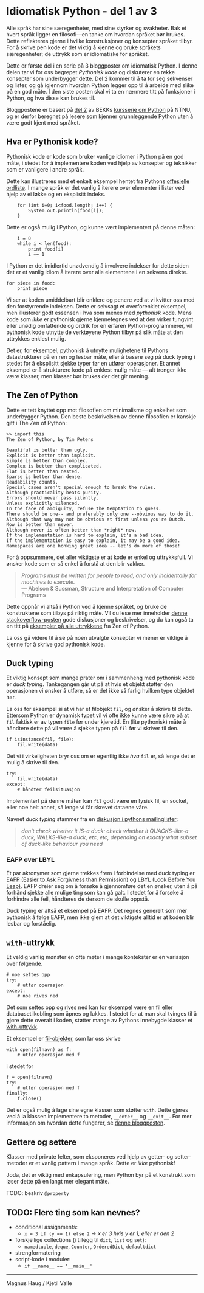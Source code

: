 # Idiomatisk Python - del 1 av 3

Alle språk har sine særegenheter, med sine styrker og svakheter. 
Bak et hvert språk ligger en filosofi—en tanke om hvordan språket bør brukes.
Dette reflekteres gjerne i hvilke konstruksjoner og konsepter språket tilbyr.
For å skrive pen kode er det viktig å kjenne og bruke språkets særegenheter; de uttrykk som er idiomatiske for språket.

Dette er første del i en serie på 3 bloggposter om idiomatisk Python.
I denne delen tar vi for oss begrepet *Pythonisk kode* og diskuterer en rekke konsepter som underbygger dette.
Del 2 kommer til å ta for seg sekvenser og lister, og gå igjennom hvordan Python legger opp til å arbeide med slike på en god måte.
I den siste posten skal vi ta en nærmere titt på funksjoner i Python, og hva disse kan brukes til.

Bloggpostene er basert på [del 2](http://magnhaug.github.com/BEKK-Python-Kurs/slides/del2.html#1) av BEKKs [kursserie om Python](https://github.com/bekkopen/BEKK-Python-Kurs) på NTNU, og er derfor beregnet på lesere som kjenner grunnleggende Python uten å være godt kjent med språket.

## Hva er Pythonisk kode?

Pythonisk kode er kode som bruker vanlige idiomer i Python på en god måte, i stedet for å implementere koden ved hjelp av konsepter og teknikker som er vanligere i andre språk.

Dette kan illustreres med et enkelt eksempel hentet fra Pythons [offesielle ordliste](http://docs.python.org/glossary.html#term-pythonic).
I mange språk er det vanlig å iterere over elementer i lister ved hjelp av ei løkke og en eksplisitt indeks.

        for (int i=0; i<food.length; i++) {
            System.out.println(food[i]);
        }

Dette er også mulig i Python, og kunne vært implementert på denne måten:

        i = 0
        while i < len(food):
            print food[i]
            i += 1

I Python er det imidlertid unødvendig å involvere indekser for dette siden det er et vanlig idiom å iterere over alle elementene i en sekvens direkte.
 
    for piece in food:
        print piece

Vi ser at koden umiddelbart blir enklere og penere ved at vi kvitter oss med den forstyrrende indeksen.
Dette er selvsagt et overforenklet eksempel, men illusterer godt essensen i hva som menes med *pythonisk* kode.
Mens kode som *ikke* er pythonisk gjerne kjennetegnes ved at den virker tungvint eller unødig omfattende og ordrik for en erfaren Python-programmerer, vil pythonisk kode utnytte de verktøyene Python tilbyr på slik måte at den uttrykkes enklest mulig.

Det er, for eksempel, pythonisk å utnytte mulighetene til Pythons datastrukturer på en ren og lesbar måte, eller å basere seg på duck typing i stedet for å eksplisitt sjekke typer før en utfører operasjoner.
Et annet eksempel er å strukturere kode på enklest mulig måte — alt trenger ikke være klasser, men klasser bør brukes der det gir mening.

## The Zen of Python

Dette er tett knyttet opp mot filosofien om minimalisme og enkelhet som underbygger Python.
Den beste beskrivelsen av denne filosofien er kanskje gitt i The Zen of Python:

    >> import this
    The Zen of Python, by Tim Peters

    Beautiful is better than ugly.
    Explicit is better than implicit.
    Simple is better than complex.
    Complex is better than complicated.
    Flat is better than nested.
    Sparse is better than dense.
    Readability counts.
    Special cases aren't special enough to break the rules.
    Although practicality beats purity.
    Errors should never pass silently.
    Unless explicitly silenced.
    In the face of ambiguity, refuse the temptation to guess.
    There should be one-- and preferably only one --obvious way to do it.
    Although that way may not be obvious at first unless you're Dutch.
    Now is better than never.
    Although never is often better than *right* now.
    If the implementation is hard to explain, it's a bad idea.
    If the implementation is easy to explain, it may be a good idea.
    Namespaces are one honking great idea -- let's do more of those!

For å oppsummere, det aller viktigste er at kode er enkel og uttrykksfull.
Vi ønsker kode som er så enkel å forstå at den blir vakker.

> *Programs must be written for people to read, and only incidentally for machines to execute.*  
> — Abelson & Sussman, Structure and Interpretation of Computer Programs

Dette oppnår vi altså i Python ved å kjenne språket, og bruke de konstruktene som tilbys på riktig måte.
Vil du lese mer inneholder [denne stackoverflow-posten](http://stackoverflow.com/questions/228181/the-zen-of-python) gode diskusjoner og beskrivelser, og du kan også ta en titt på [eksempler på alle uttrykkene](http://artifex.org/~hblanks/talks/2011/pep20_by_example.html) fra Zen of Python.

La oss gå videre til å se på noen utvalgte konsepter vi mener er viktige å kjenne for å skrive god pythonisk kode.

## Duck typing

Et viktig konsept som mange prater om i sammenheng med pythonisk kode er *duck typing*.
Tankegangen går ut på at hvis et objekt støtter den operasjonen vi ønsker å utføre, så er det ikke så farlig hvilken type objektet har.

La oss for eksempel si at vi har et filobjekt `fil`, og ønsker å skrive til dette.
Ettersom Python er dynamisk typet vil vi ofte ikke kunne være sikre på at `fil` faktisk er av typen `file` før under kjøretid.
En (lite pythonisk) måte å håndtere dette på vil være å sjekke typen på `fil` før vi skriver til den.

    if isinstance(fil, file):
        fil.write(data)

Det vi i virkeligheten bryr oss om er egentlig ikke *hva* `fil` er, så lenge det er mulig å skrive til den.

    try:
        fil.write(data)
    except:
        # håndter feilsituasjon

Implementert på denne måten kan `fil` godt være en fysisk fil, en socket, eller noe helt annet, så lenge vi får skrevet dataene våre.

Navnet *duck typing* stammer fra en [diskusjon i pythons mailinglister](http://groups.google.com/group/comp.lang.python/msg/e230ca916be58835):

> *don't check whether it IS-a duck: check whether it QUACKS-like-a duck, WALKS-like-a duck, etc, etc, depending on exactly what subset of duck-like behaviour you need*

### EAFP over LBYL

Et par akronymer som gjerne trekkes frem i forbindelse med duck typing er [EAFP (Easier to Ask Forgivness than Permission)](http://docs.python.org/glossary.html#term-eafp) og [LBYL (Look Before You Leap)](http://docs.python.org/glossary.html#term-lbyl).
EAFP dreier seg om å forsøke å gjennomføre det en ønsker, uten å på forhånd sjekke alle mulige ting som kan gå galt.
I stedet for å forsøke å forhindre alle feil, håndteres de dersom de skulle oppstå.

Duck typing er altså et eksempel på EAFP.
Det regnes generelt som mer pythonisk å følge EAFP, men ikke glem at det viktigste alltid er at koden blir lesbar og forståelig.

## `with`-uttrykk

Et veldig vanlig mønster en ofte møter i mange kontekster er en variasjon over følgende.

    # noe settes opp
    try:
        # utfør operasjon
    except:
        # noe rives ned
        
Det som settes opp og rives ned kan for eksempel være en fil eller databasetilkobling som åpnes og lukkes.
I stedet for at man skal tvinges til å gjøre dette overalt i koden, støtter mange av Pythons innebygde klasser et [with-uttrykk](http://docs.python.org/reference/compound_stmts.html#with).

Et eksempel er [fil-objekter](http://docs.python.org/library/stdtypes.html#file-objects), som lar oss skrive

    with open(filnavn) as f:
        # utfør operasjon med f

i stedet for

    f = open(filnavn)
    try:
        # utfør operasjon med f
    finally:
        f.close()

Det er også mulig å lage sine egne klasser som støtter `with`.
Dette gjøres ved å la klassen implementere to metoder, `__enter__` og `__exit__`.
For mer informasjon om hvordan dette fungerer, se [denne bloggposten](http://effbot.org/zone/python-with-statement.htm).

## Gettere og settere

Klasser med private felter, som eksponeres ved hjelp av getter- og setter-metoder er et vanlig pattern i mange språk.
Dette er *ikke* pythonisk!

Joda, det er viktig med enkapsulering, men Python byr på et konstrukt som løser dette på en langt mer elegant måte.

TODO: beskriv `@property`

## TODO: Flere ting som kan nevnes?

- conditional assignments: 
  - `x = 3 if (y == 1) else 2` → *x er 3 hvis y er 1, eller er den 2*
- forskjellige collections (i tillegg til `dict`, `list` og `set`): 
  - `namedtuple`, `deque`, `Counter`, `OrderedDict`, `defaultdict`
- strengformatering
- script-kode i moduler:
  - `if __name__ == '__main__'`

---

Magnus Haug / Kjetil Valle
